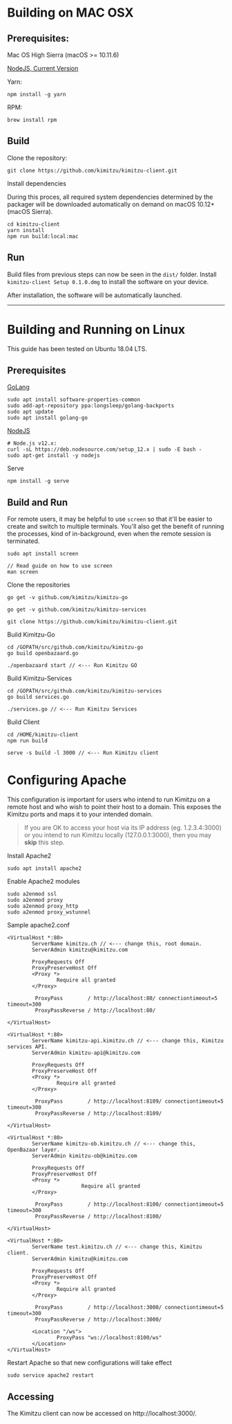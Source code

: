 # Building on MAC OSX

## Prerequisites:

Mac OS High Sierra (macOS >= 10.11.6)

[NodeJS, Current Version](https://nodejs.org/en/)


Yarn:
```
npm install -g yarn
```

RPM:
```
brew install rpm
```

## Build

Clone the repository:
```
git clone https://github.com/kimitzu/kimitzu-client.git
```

Install dependencies

During this proces, all required system dependencies determined by the packager will be downloaded automatically on demand on macOS 10.12+ (macOS Sierra).

```
cd kimitzu-client
yarn install
npm run build:local:mac
```

## Run

Build files from previous steps can now be seen in the `dist/` folder. 
Install `kimitzu-client Setup 0.1.0.dmg` to install the software on your device.

After installation, the software will be automatically launched.

---

# Building and Running on Linux

This guide has been tested on Ubuntu 18.04 LTS.

## Prerequisites

[GoLang](https://golang.org/doc/install)
```
sudo apt install software-properties-common
sudo add-apt-repository ppa:longsleep/golang-backports
sudo apt update
sudo apt install golang-go
```

[NodeJS](https://nodejs.org/en/download/package-manager/#debian-and-ubuntu-based-linux-distributions-enterprise-linux-fedora-and-snap-packages)
```
# Node.js v12.x:
curl -sL https://deb.nodesource.com/setup_12.x | sudo -E bash -
sudo apt-get install -y nodejs
```

Serve
```
npm install -g serve
```

## Build and Run
For remote users, it may be helpful to use `screen` so that it'll be easier to create and switch to multiple terminals. You'll also get the benefit of running the processes, kind of in-background, even when the remote session is terminated.
```
sudo apt install screen

// Read guide on how to use screen
man screen
```

Clone the repositories
```
go get -v github.com/kimitzu/kimitzu-go

go get -v github.com/kimitzu/kimitzu-services

git clone https://github.com/kimitzu/kimitzu-client.git
```

Build Kimitzu-Go
```
cd /GOPATH/src/github.com/kimitzu/kimitzu-go
go build openbazaard.go

./openbazaard start // <--- Run Kimitzu GO
```

Build Kimitzu-Services
```
cd /GOPATH/src/github.com/kimitzu/kimitzu-services
go build services.go

./services.go // <--- Run Kimitzu Services
```

Build Client
```
cd /HOME/kimitzu-client
npm run build

serve -s build -l 3000 // <--- Run Kimitzu client
```

# Configuring Apache
This configuration is important for users who intend to run Kimitzu on a remote host and who wish to point their host to a domain. This exposes the Kimitzu ports and maps it to your intended domain.

> If you are OK to access your host via its IP address (eg. 1.2.3.4:3000) or you intend to run Kimitzu locally (127.0.0.1:3000), then you may **skip** this step.

Install Apache2
```
sudo apt install apache2
```

Enable Apache2 modules
```
sudo a2enmod ssl
sudo a2enmod proxy
sudo a2enmod proxy_http
sudo a2enmod proxy_wstunnel
```

Sample apache2.conf
```
<VirtualHost *:80>
        ServerName kimitzu.ch // <--- change this, root domain.
        ServerAdmin kimitzu@kimitzu.com

        ProxyRequests Off
        ProxyPreserveHost Off
        <Proxy *>
                Require all granted
        </Proxy>

         ProxyPass        / http://localhost:80/ connectiontimeout=5 timeout=300
         ProxyPassReverse / http://localhost:80/

</VirtualHost>

<VirtualHost *:80>
        ServerName kimitzu-api.kimitzu.ch // <--- change this, Kimitzu services API.
        ServerAdmin kimitzu-api@kimitzu.com

        ProxyRequests Off
        ProxyPreserveHost Off
        <Proxy *>
                Require all granted
        </Proxy>

         ProxyPass        / http://localhost:8109/ connectiontimeout=5 timeout=300
         ProxyPassReverse / http://localhost:8109/

</VirtualHost>

<VirtualHost *:80>
        ServerName kimitzu-ob.kimitzu.ch // <--- change this, OpenBazaar layer.
        ServerAdmin kimitzu-ob@kimitzu.com

        ProxyRequests Off
        ProxyPreserveHost Off
        <Proxy *>
                        Require all granted
        </Proxy>

         ProxyPass        / http://localhost:8100/ connectiontimeout=5 timeout=300
         ProxyPassReverse / http://localhost:8100/

</VirtualHost>

<VirtualHost *:80>
        ServerName test.kimitzu.ch // <--- change this, Kimitzu client.
        ServerAdmin kimitzu@kimitzu.com

        ProxyRequests Off
        ProxyPreserveHost Off
        <Proxy *>
                Require all granted
        </Proxy>
        
         ProxyPass        / http://localhost:3000/ connectiontimeout=5 timeout=300
         ProxyPassReverse / http://localhost:3000/

        <Location "/ws">
                ProxyPass "ws://localhost:8100/ws"
        </Location>
</VirtualHost>
```

Restart Apache so that new configurations will take effect
```
sudo service apache2 restart
```

## Accessing
The Kimitzu client can now be accessed on http://localhost:3000/.